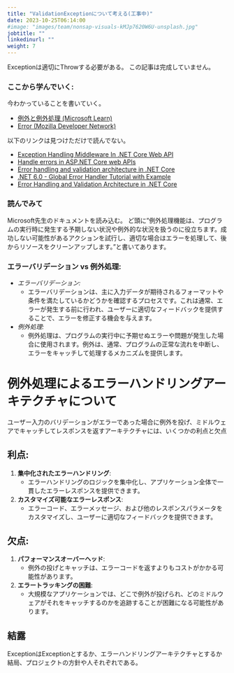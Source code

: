 ```yaml
---
title: "ValidationExceptionについて考える(工事中)"
date: 2023-10-25T06:14:00
#image: "images/team/nonsap-visuals-kMJp7620W6U-unsplash.jpg"
jobtitle: ""
linkedinurl: ""
weight: 7
---
```


 Exceptionは適切にThrowする必要がある。
 この記事は完成していません。

### ここから学んでいく:
 今わかっていることを書いていく。

 - [例外と例外処理 (Microsoft Learn)](https://learn.microsoft.com/ja-jp/dotnet/csharp/fundamentals/exceptions/)
 - [Error (Mozilla Developer Network)](https://developer.mozilla.org/ja/docs/Web/JavaScript/Reference/Global_Objects/Error)

以下のリンクは見つけただけで読んでない。
 - [Exception Handling Middleware In .NET Core Web API](https://thecodeblogger.com/2021/05/30/exception-handling-middleware-in-net-core-web-api/#)
 - [Handle errors in ASP.NET Core web APIs](https://learn.microsoft.com/en-us/aspnet/core/web-api/handle-errors?view=aspnetcore-7.0)
 - [Error handling and validation architecture in .NET Core](https://dev.to/boriszn/error-handling-and-validation-architecture-in-net-core-3lhe#:~:text=The%20validation%20and%20error%20handling,logic%20out%20from%20API%20controller)
 - [.NET 6.0 - Global Error Handler Tutorial with Example](https://jasonwatmore.com/post/2022/01/17/net-6-global-error-handler-tutorial-with-example#:~:text=Program.cs%20,by%20the%20global%20error%20handler)
 - [Error Handling and Validation Architecture in .NET Core](https://dzone.com/articles/error-handling-and-validation-architecture-in-net#:~:text=In%20the%20example%20below%20I’ve,and%20build%20an)

### 読んでみて
Microsoft先生のドキュメントを読み込む。
ど頭に”例外処理機能は、プログラムの実行時に発生する予期しない状況や例外的な状況を扱うのに役立ちます。成功しない可能性があるアクションを試行し、適切な場合はエラーを処理して、後からリソースをクリーンアップします。”と書いてあります。

### エラーバリデーション vs 例外処理:
- *エラーバリデーション:*
  - エラーバリデーションは、主に入力データが期待されるフォーマットや条件を満たしているかどうかを確認するプロセスです。これは通常、エラーが発生する前に行われ、ユーザーに適切なフィードバックを提供することで、エラーを修正する機会を与えます。
- *例外処理:*
  - 例外処理は、プログラムの実行中に予期せぬエラーや問題が発生した場合に使用されます。例外は、通常、プログラムの正常な流れを中断し、エラーをキャッチして処理するメカニズムを提供します。

# 例外処理によるエラーハンドリングアーキテクチャについて

ユーザー入力のバリデーションがエラーであった場合に例外を投げ、ミドルウェアでキャッチしてレスポンスを返すアーキテクチャには、いくつかの利点と欠点

## 利点:
1. **集中化されたエラーハンドリング**:
    - エラーハンドリングのロジックを集中化し、アプリケーション全体で一貫したエラーレスポンスを提供できます。
2. **カスタマイズ可能なエラーレスポンス**:
    - エラーコード、エラーメッセージ、および他のレスポンスパラメータをカスタマイズし、ユーザーに適切なフィードバックを提供できます。

## 欠点:
1. **パフォーマンスオーバーヘッド**:
    - 例外の投げとキャッチは、エラーコードを返すよりもコストがかかる可能性があります。
2. **エラートラッキングの困難**:
    - 大規模なアプリケーションでは、どこで例外が投げられ、どのミドルウェアがそれをキャッチするのかを追跡することが困難になる可能性があります。

## 結露

 ExceptionはExceptionとするか、エラーハンドリングアーキテクチャとするか
 結局、プロジェクトの方針や人それぞれである。


